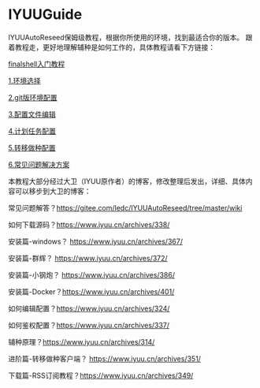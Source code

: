 # IYUUGuide
IYUUAutoReseed保姆级教程，根据你所使用的环境，找到最适合你的版本。
跟着教程走，更好地理解辅种是如何工作的，具体教程请看下方链接：

[finalshell入门教程](https://github.com/AnthonyMSen/IYUUGuide/blob/main/finalshell%E5%85%A5%E9%97%A8%E6%95%99%E7%A8%8B.md)

[1.环境选择](https://github.com/AnthonyMSen/IYUUGuide/blob/main/1.%E7%8E%AF%E5%A2%83%E9%80%89%E6%8B%A9.md)

[2.git版环境配置](https://github.com/AnthonyMSen/IYUUGuide/blob/main/2.git%E7%89%88%E7%8E%AF%E5%A2%83%E9%85%8D%E7%BD%AE.md)

[3.配置文件编辑](https://github.com/AnthonyMSen/IYUUGuide/blob/main/3.%E9%85%8D%E7%BD%AE%E6%96%87%E4%BB%B6%E7%BC%96%E8%BE%91.md)

[4.计划任务配置](https://github.com/AnthonyMSen/IYUUGuide/blob/main/4.%E8%AE%A1%E5%88%92%E4%BB%BB%E5%8A%A1%E9%85%8D%E7%BD%AE.md)

[5.转移做种配置](https://github.com/AnthonyMSen/IYUUGuide/blob/main/5.%E8%BD%AC%E7%A7%BB%E5%81%9A%E7%A7%8D%E9%85%8D%E7%BD%AE.md)


[6.常见问题解决方案](https://github.com/AnthonyMSen/IYUUGuide/blob/main/6.%E5%B8%B8%E8%A7%81%E9%97%AE%E9%A2%98%E8%A7%A3%E5%86%B3%E6%96%B9%E6%A1%88.md)

[]()

本教程大部分经过大卫（IYUU原作者）的博客，修改整理后发出，详细、具体内容可以移步到大卫的博客：

常见问题解答？https://gitee.com/ledc/IYUUAutoReseed/tree/master/wiki

如何下载源码？https://www.iyuu.cn/archives/338/

安装篇-windows？ https://www.iyuu.cn/archives/367/

安装篇-群辉？ https://www.iyuu.cn/archives/372/

安装篇-小钢炮？ https://www.iyuu.cn/archives/386/

安装篇-Docker？https://www.iyuu.cn/archives/401/

如何编辑配置？https://www.iyuu.cn/archives/324/

如何鉴权配置？https://www.iyuu.cn/archives/337/

辅种原理？https://www.iyuu.cn/archives/314/

进阶篇-转移做种客户端？ https://www.iyuu.cn/archives/351/

下载篇-RSS订阅教程？https://www.iyuu.cn/archives/349/
